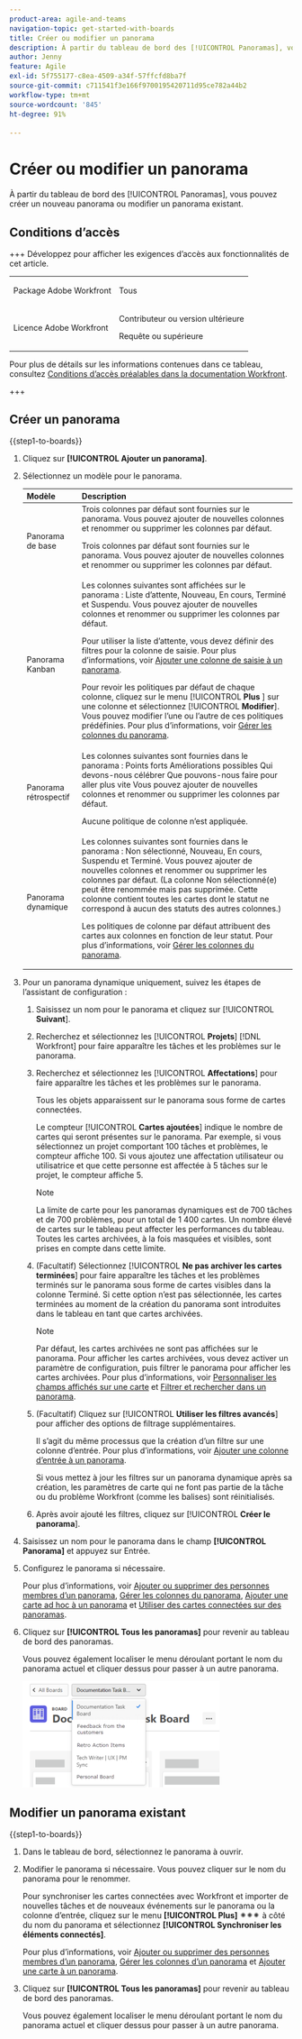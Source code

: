 ```yaml
---
product-area: agile-and-teams
navigation-topic: get-started-with-boards
title: Créer ou modifier un panorama
description: À partir du tableau de bord des [!UICONTROL Panoramas], vous pouvez créer un nouveau panorama ou modifier un panorama existant.
author: Jenny
feature: Agile
exl-id: 5f755177-c8ea-4509-a34f-57ffcfd8ba7f
source-git-commit: c711541f3e166f9700195420711d95ce782a44b2
workflow-type: tm+mt
source-wordcount: '845'
ht-degree: 91%

---
```


# Créer ou modifier un panorama

<!-- Audited: 12/2023 -->

À partir du tableau de bord des [!UICONTROL Panoramas], vous pouvez créer un nouveau panorama ou modifier un panorama existant.

## Conditions d’accès

+++ Développez pour afficher les exigences d’accès aux fonctionnalités de cet article.

<table style="table-layout:auto"> 
 <col> 
 <col> 
 <tbody> 
  <tr> 
   <td role="rowheader">Package Adobe Workfront</td> 
   <td> <p>Tous</p> </td> 
  </tr> 
  <tr> 
   <td role="rowheader">Licence Adobe Workfront</td> 
   <td> 
   <p>Contributeur ou version ultérieure</p> 
   <p>Requête ou supérieure</p>
   </td> 
  </tr> 
 </tbody> 
</table>

Pour plus de détails sur les informations contenues dans ce tableau, consultez [Conditions d’accès préalables dans la documentation Workfront](/help/quicksilver/administration-and-setup/add-users/access-levels-and-object-permissions/access-level-requirements-in-documentation.md).

+++

## Créer un panorama

{{step1-to-boards}}

1. Cliquez sur **[!UICONTROL Ajouter un panorama]**.

1. Sélectionnez un modèle pour le panorama.

   | Modèle | Description |
   |---------|----------|
   | Panorama de base | Trois colonnes par défaut sont fournies sur le panorama. Vous pouvez ajouter de nouvelles colonnes et renommer ou supprimer les colonnes par défaut. <p>Trois colonnes par défaut sont fournies sur le panorama. Vous pouvez ajouter de nouvelles colonnes et renommer ou supprimer les colonnes par défaut. |
   | Panorama Kanban | Les colonnes suivantes sont affichées sur le panorama : Liste d’attente, Nouveau, En cours, Terminé et Suspendu. Vous pouvez ajouter de nouvelles colonnes et renommer ou supprimer les colonnes par défaut.<p>Pour utiliser la liste d’attente, vous devez définir des filtres pour la colonne de saisie. Pour plus d’informations, voir [Ajouter une colonne de saisie à un panorama](/help/quicksilver/agile/use-boards-agile-planning-tools/add-intake-column-to-board.md). <p>Pour revoir les politiques par défaut de chaque colonne, cliquez sur le menu [!UICONTROL **Plus** &#x200B;] sur une colonne et sélectionnez [!UICONTROL **Modifier**]. Vous pouvez modifier l’une ou l’autre de ces politiques prédéfinies. Pour plus d’informations, voir [Gérer les colonnes du panorama](/help/quicksilver/agile/get-started-with-boards/manage-board-columns.md). |
   | Panorama rétrospectif | Les colonnes suivantes sont fournies dans le panorama : Points forts Améliorations possibles Qui devons-nous célébrer Que pouvons-nous faire pour aller plus vite Vous pouvez ajouter de nouvelles colonnes et renommer ou supprimer les colonnes par défaut. <p>Aucune politique de colonne n’est appliquée. |
   | Panorama dynamique | Les colonnes suivantes sont fournies dans le panorama : Non sélectionné, Nouveau, En cours, Suspendu et Terminé. Vous pouvez ajouter de nouvelles colonnes et renommer ou supprimer les colonnes par défaut. (La colonne Non sélectionné(e) peut être renommée mais pas supprimée. Cette colonne contient toutes les cartes dont le statut ne correspond à aucun des statuts des autres colonnes.) <p>Les politiques de colonne par défaut attribuent des cartes aux colonnes en fonction de leur statut. Pour plus d’informations, voir [Gérer les colonnes du panorama](/help/quicksilver/agile/get-started-with-boards/manage-board-columns.md). |

1. Pour un panorama dynamique uniquement, suivez les étapes de l’assistant de configuration :

   1. Saisissez un nom pour le panorama et cliquez sur [!UICONTROL **Suivant**].
   1. Recherchez et sélectionnez les [!UICONTROL **Projets**] [!DNL Workfront] pour faire apparaître les tâches et les problèmes sur le panorama.
   1. Recherchez et sélectionnez les [!UICONTROL **Affectations**] pour faire apparaître les tâches et les problèmes sur le panorama.

      Tous les objets apparaissent sur le panorama sous forme de cartes connectées.

      Le compteur [!UICONTROL **Cartes ajoutées**] indique le nombre de cartes qui seront présentes sur le panorama. Par exemple, si vous sélectionnez un projet comportant 100 tâches et problèmes, le compteur affiche 100. Si vous ajoutez une affectation utilisateur ou utilisatrice et que cette personne est affectée à 5 tâches sur le projet, le compteur affiche 5.

      >[!NOTE]
      >
      >La limite de carte pour les panoramas dynamiques est de 700 tâches et de 700 problèmes, pour un total de 1 400 cartes. Un nombre élevé de cartes sur le tableau peut affecter les performances du tableau. Toutes les cartes archivées, à la fois masquées et visibles, sont prises en compte dans cette limite.

   1. (Facultatif) Sélectionnez [!UICONTROL **Ne pas archiver les cartes terminées**] pour faire apparaître les tâches et les problèmes terminés sur le panorama sous forme de cartes visibles dans la colonne Terminé. Si cette option n’est pas sélectionnée, les cartes terminées au moment de la création du panorama sont introduites dans le tableau en tant que cartes archivées.

      >[!NOTE]
      >
      >Par défaut, les cartes archivées ne sont pas affichées sur le panorama. Pour afficher les cartes archivées, vous devez activer un paramètre de configuration, puis filtrer le panorama pour afficher les cartes archivées. Pour plus d’informations, voir [Personnaliser les champs affichés sur une carte](/help/quicksilver/agile/get-started-with-boards/customize-fields-on-card.md) et [Filtrer et rechercher dans un panorama](/help/quicksilver/agile/get-started-with-boards/filter-search-in-board.md).

   1. (Facultatif) Cliquez sur [!UICONTROL **Utiliser les filtres avancés**] pour afficher des options de filtrage supplémentaires.

      Il s’agit du même processus que la création d’un filtre sur une colonne d’entrée. Pour plus d’informations, voir [Ajouter une colonne d’entrée à un panorama](/help/quicksilver/agile/use-boards-agile-planning-tools/add-intake-column-to-board.md).

      Si vous mettez à jour les filtres sur un panorama dynamique après sa création, les paramètres de carte qui ne font pas partie de la tâche ou du problème Workfront (comme les balises) sont réinitialisés.

   1. Après avoir ajouté les filtres, cliquez sur [!UICONTROL **Créer le panorama**].

1. Saisissez un nom pour le panorama dans le champ **[!UICONTROL Panorama]** et appuyez sur Entrée.
1. Configurez le panorama si nécessaire.

   Pour plus d’informations, voir [Ajouter ou supprimer des personnes membres d’un panorama](../../agile/get-started-with-boards/add-members-to-board.md), [Gérer les colonnes du panorama](../../agile/get-started-with-boards/manage-board-columns.md), [Ajouter une carte ad hoc à un panorama](../../agile/get-started-with-boards/add-card-to-board.md) et [Utiliser des cartes connectées sur des panoramas](/help/quicksilver/agile/get-started-with-boards/connected-cards.md).

1. Cliquez sur **[!UICONTROL Tous les panoramas]** pour revenir au tableau de bord des panoramas.

   Vous pouvez également localiser le menu déroulant portant le nom du panorama actuel et cliquer dessus pour passer à un autre panorama.

   ![Liste des panoramas](assets/boards-button-list-of-boards-350x188.png)

## Modifier un panorama existant

{{step1-to-boards}}

1. Dans le tableau de bord, sélectionnez le panorama à ouvrir.
1. Modifier le panorama si nécessaire. Vous pouvez cliquer sur le nom du panorama pour le renommer.

   Pour synchroniser les cartes connectées avec Workfront et importer de nouvelles tâches et de nouveaux événements sur le panorama ou la colonne d’entrée, cliquez sur le menu **[!UICONTROL Plus]** ![[!UICONTROL Menu Plus]](assets/more-icon-spectrum.png) à côté du nom du panorama et sélectionnez **[!UICONTROL Synchroniser les éléments connectés]**.

   Pour plus d’informations, voir [Ajouter ou supprimer des personnes membres d’un panorama](../../agile/get-started-with-boards/add-members-to-board.md), [Gérer les colonnes d’un panorama](../../agile/get-started-with-boards/manage-board-columns.md) et [Ajouter une carte à un panorama](../../agile/get-started-with-boards/add-card-to-board.md).

1. Cliquez sur **[!UICONTROL Tous les panoramas]** pour revenir au tableau de bord des panoramas.

   Vous pouvez également localiser le menu déroulant portant le nom du panorama actuel et cliquer dessus pour passer à un autre panorama.

